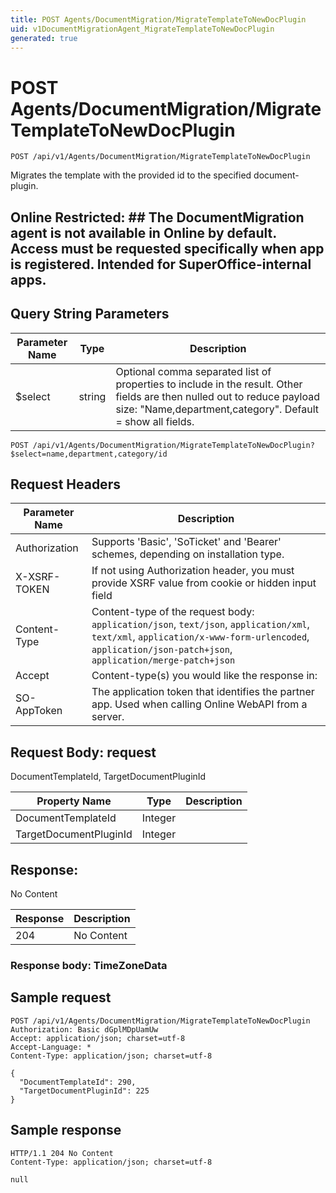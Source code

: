 ```yaml
---
title: POST Agents/DocumentMigration/MigrateTemplateToNewDocPlugin
uid: v1DocumentMigrationAgent_MigrateTemplateToNewDocPlugin
generated: true
---
```


# POST Agents/DocumentMigration/MigrateTemplateToNewDocPlugin

```http
POST /api/v1/Agents/DocumentMigration/MigrateTemplateToNewDocPlugin
```

Migrates the template with the provided id to the specified document-plugin.


## Online Restricted: ## The DocumentMigration agent is not available in Online by default. Access must be requested specifically when app is registered. Intended for SuperOffice-internal apps.






## Query String Parameters

| Parameter Name | Type |  Description |
|----------------|------|--------------|
| $select | string |  Optional comma separated list of properties to include in the result. Other fields are then nulled out to reduce payload size: "Name,department,category". Default = show all fields. |

```http
POST /api/v1/Agents/DocumentMigration/MigrateTemplateToNewDocPlugin?$select=name,department,category/id
```


## Request Headers

| Parameter Name | Description |
|----------------|-------------|
| Authorization  | Supports 'Basic', 'SoTicket' and 'Bearer' schemes, depending on installation type. |
| X-XSRF-TOKEN   | If not using Authorization header, you must provide XSRF value from cookie or hidden input field |
| Content-Type | Content-type of the request body: `application/json`, `text/json`, `application/xml`, `text/xml`, `application/x-www-form-urlencoded`, `application/json-patch+json`, `application/merge-patch+json` |
| Accept         | Content-type(s) you would like the response in:  |
| SO-AppToken | The application token that identifies the partner app. Used when calling Online WebAPI from a server. |

## Request Body: request 

DocumentTemplateId, TargetDocumentPluginId 

| Property Name | Type |  Description |
|----------------|------|--------------|
| DocumentTemplateId | Integer |  |
| TargetDocumentPluginId | Integer |  |

## Response:

No Content

| Response | Description |
|----------------|-------------|
| 204 | No Content |

### Response body: TimeZoneData


## Sample request

```http!
POST /api/v1/Agents/DocumentMigration/MigrateTemplateToNewDocPlugin
Authorization: Basic dGplMDpUamUw
Accept: application/json; charset=utf-8
Accept-Language: *
Content-Type: application/json; charset=utf-8

{
  "DocumentTemplateId": 290,
  "TargetDocumentPluginId": 225
}
```

## Sample response

```http_
HTTP/1.1 204 No Content
Content-Type: application/json; charset=utf-8

null
```